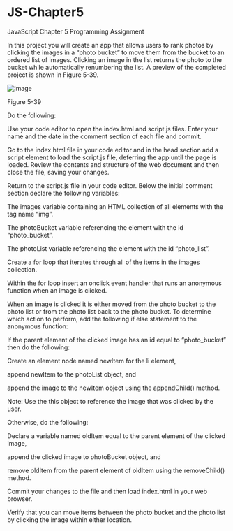 # JS-Chapter5
JavaScript Chapter 5 Programming Assignment

In this project you will create an app that allows users to rank photos by clicking the images in a “photo bucket” to move them from the bucket to an ordered list of images. Clicking an image in the list returns the photo to the bucket while automatically renumbering the list. A preview of the completed project is shown in Figure 5-39.

![image](https://github.com/user-attachments/assets/6bfe706b-9958-4ac5-8347-3d9cc5b1ab17)

Figure 5-39

Do the following:

Use your code editor to open the index.html and script.js files. Enter your name and the date in the comment section of each file and commit.

Go to the index.html file in your code editor and in the head section add a script element to load the script.js file, deferring the app until the page is loaded. Review the contents and structure of the web document and then close the file, saving your changes.

Return to the script.js file in your code editor. Below the initial comment section declare the following variables:

The images variable containing an HTML collection of all elements with the tag name “img”.

The photoBucket variable referencing the element with the id “photo_bucket”.

The photoList variable referencing the element with the id “photo_list”.

Create a for loop that iterates through all of the items in the images collection.

Within the for loop insert an onclick event handler that runs an anonymous function when an image is clicked.

When an image is clicked it is either moved from the photo bucket to the photo list or from the photo list back to the photo bucket. To determine which action to perform, add the following if else statement to the anonymous function:

If the parent element of the clicked image has an id equal to “photo_bucket” then do the following:

Create an element node named newItem for the li element,

append newItem to the photoList object, and

append the image to the newItem object using the appendChild() method.

Note: Use the this object to reference the image that was clicked by the user.

Otherwise, do the following:

Declare a variable named oldItem equal to the parent element of the clicked image,

append the clicked image to photoBucket object, and

remove oldItem from the parent element of oldItem using the removeChild() method.

Commit your changes to the file and then load index.html in your web browser.

Verify that you can move items between the photo bucket and the photo list by clicking the image within either location.
